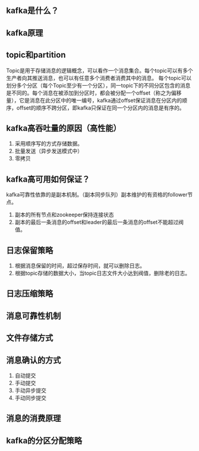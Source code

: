 ## kafka是什么？

## kafka原理

## topic和partition
Topic是用于存储消息的逻辑概念，可以看作一个消息集合。每个topic可以有多个生产者向其推送消息，也可以有任意多个消费者消费其中的消息。
每个topic可以划分多个分区（每个Topic至少有一个分区），同一topic下的不同分区包含的消息是不同的。每个消息在被添加到分区时，都会被分配一个offset（称之为偏移量），它是消息在此分区中的唯一编号，kafka通过offset保证消息在分区内的顺序，offset的顺序不跨分区，即kafka只保证在同一个分区内的消息是有序的。


## kafka高吞吐量的原因（高性能）
1. 采用顺序写的方式存储数据。
2. 批量发送（异步发送模式中）
3. 零拷贝

## kafka高可用如何保证？
kafka可靠性依靠的是副本机制。（副本同步队列）副本维护的有资格的follower节点。
1. 副本的所有节点和zookeeper保持连接状态
2. 副本的最后一条消息的offset和leader的最后一条消息的offset不能超过阀值。


## 日志保留策略
1. 根据消息保留的时间，超过保存时间，就可以删除日志。
2. 根据topic存储的数据大小，当topic日志文件大小达到阀值，删除老的日志。

## 日志压缩策略


## 消息可靠性机制

## 文件存储方式

## 消息确认的方式
1. 自动提交
2. 手动提交
3. 手动异步提交
4. 手动同步提交

## 消息的消费原理

## kafka的分区分配策略
